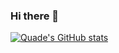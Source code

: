 ### Hi there 👋
[![Quade's GitHub stats](https://github-readme-stats.vercel.app/api?username=a-clean-kitchen)](https://github.com/anuraghazra/github-readme-stats)
<!--
**a-clean-kitchen/a-clean-kitchen** is a ✨ _special_ ✨ repository because its `README.md` (this file) appears on your GitHub profile.

Here are some ideas to get you started:

- 🔭 I’m currently working on ...
- 🌱 I’m currently learning ...
- 👯 I’m looking to collaborate on ...
- 🤔 I’m looking for help with ...
- 💬 Ask me about ...
- 📫 How to reach me: ...
- 😄 Pronouns: ...
- ⚡ Fun fact: ...
-->
